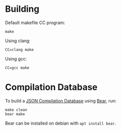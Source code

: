 # Building

Default makefile CC program:

    make

Using clang:

    CC=clang make

Using gcc:

    CC=gcc make

# Compilation Database

To build a [JSON Compilation Database](https://clang.llvm.org/docs/JSONCompilationDatabase.html)
using [Bear](https://github.com/rizsotto/Bear), run:

    make clean
    bear make

Bear can be installed on debian with `apt install bear`.

